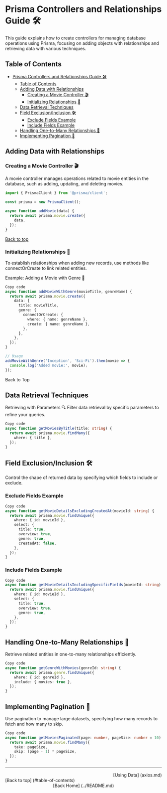 # Prisma Controllers and Relationships Guide 🛠️

This guide explains how to create controllers for managing database operations using Prisma, focusing on adding objects with relationships and retrieving data with various techniques.

## Table of Contents

- [Prisma Controllers and Relationships Guide 🛠️](#prisma-controllers-and-relationships-guide-️)
  - [Table of Contents](#table-of-contents)
  - [Adding Data with Relationships](#adding-data-with-relationships)
    - [Creating a Movie Controller 🎬](#creating-a-movie-controller-)
    - [Initializing Relationships 🧩](#initializing-relationships-)
  - [Data Retrieval Techniques](#data-retrieval-techniques)
  - [Field Exclusion/Inclusion 🛠️](#field-exclusioninclusion-️)
    - [Exclude Fields Example](#exclude-fields-example)
    - [Include Fields Example](#include-fields-example)
  - [Handling One-to-Many Relationships 🌳](#handling-one-to-many-relationships-)
  - [Implementing Pagination 📄](#implementing-pagination-)

## Adding Data with Relationships

### Creating a Movie Controller 🎬

A movie controller manages operations related to movie entities in the database, such as adding, updating, and deleting movies.

```typescript
import { PrismaClient } from '@prisma/client';

const prisma = new PrismaClient();

async function addMovie(data) {
  return await prisma.movie.create({
    data,
  });
}
```

[Back to top](#table-of-contents)



### Initializing Relationships 🧩

To establish relationships when adding new records, use methods like connectOrCreate to link related entities.

Example: Adding a Movie with Genre 🎥

```typescript
Copy code
async function addMovieWithGenre(movieTitle, genreName) {
  return await prisma.movie.create({
    data: {
      title: movieTitle,
      genre: {
        connectOrCreate: {
          where: { name: genreName },
          create: { name: genreName },
        },
      },
    },
  });
}

// Usage
addMovieWithGenre('Inception', 'Sci-Fi').then(movie => {
  console.log('Added movie:', movie);
});
```

Back to Top

## Data Retrieval Techniques

Retrieving with Parameters 🔍
Filter data retrieval by specific parameters to refine your queries.

```typescript
Copy code
async function getMoviesByTitle(title: string) {
  return await prisma.movie.findMany({
    where: { title },
  });
}
```

## Field Exclusion/Inclusion 🛠️

Control the shape of returned data by specifying which fields to include or exclude.

### Exclude Fields Example

```typescript
Copy code
async function getMovieDetailsExcludingCreatedAt(movieId: string) {
  return await prisma.movie.findUnique({
    where: { id: movieId },
    select: {
      title: true,
      overview: true,
      genre: true,
      createdAt: false,
    },
  });
}
```

### Include Fields Example

```typescript
Copy code
async function getMovieDetailsIncludingSpecificFields(movieId: string) {
  return await prisma.movie.findUnique({
    where: { id: movieId },
    select: {
      title: true,
      overview: true,
      genre: true,
    },
  });
}
```

## Handling One-to-Many Relationships 🌳

Retrieve related entities in one-to-many relationships efficiently.

```typescript
Copy code
async function getGenreWithMovies(genreId: string) {
  return await prisma.genre.findUnique({
    where: { id: genreId },
    include: { movies: true },
  });
}
```


## Implementing Pagination 📄

Use pagination to manage large datasets, specifying how many records to fetch and how many to skip.

```typescript
Copy code
async function getMoviesPaginated(page: number, pageSize: number = 10) {
  return await prisma.movie.findMany({
    take: pageSize,
    skip: (page - 1) * pageSize,
  });
}
```

---
<div align="right">
[Using Data] (axios.md)
</div>

<div align="left">
  [Back to top] (#table-of-contents)
</div>
<div align="center">
  [Back Home] (../README.md)
</div>
